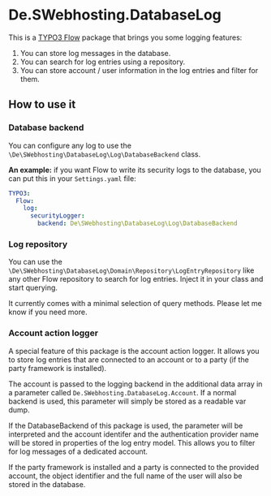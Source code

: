 
# De.SWebhosting.DatabaseLog

This is a [TYPO3 Flow](http://flow.typo3.org) package that brings you some logging features:
  
1. You can store log messages in the database.
2. You can search for log entries using a repository.
3. You can store account / user information in the log entries and filter for them.

## How to use it

### Database backend

You can configure any log to use the `\De\SWebhosting\DatabaseLog\Log\DatabaseBackend` class.

**An example:** if you want Flow to write its security logs to the database, you can put this in your `Settings.yaml` file:

```yaml
TYPO3:
  Flow:
    log:
      securityLogger:
        backend: De\SWebhosting\DatabaseLog\Log\DatabaseBackend
```

### Log repository

You can use the `\De\SWebhosting\DatabaseLog\Domain\Repository\LogEntryRepository` like any other Flow repository
to search for log entries. Inject it in your class and start querying.

It currently comes with a minimal selection of query methods. Please let me know if you need more.

### Account action logger

A special feature of this package is the account action logger. It allows you to store log entries that are
connected to an account or to a party (if the party framework is installed).

The account is passed to the logging backend in the additional data array in a parameter called
`De.SWebhosting.DatabaseLog.Account`. If a normal backend is used, this parameter will simply be stored as a
readable var dump.
 
If the DatabaseBackend of this package is used, the parameter will be interpreted and the account identifer and the
authentication provider name will be stored in properties of the log entry model. This allows you to filter for log
messages of a dedicated account.

If the party framework is installed and a party is connected to the provided account, the object identifier and the
full name of the user will also be stored in the database.
